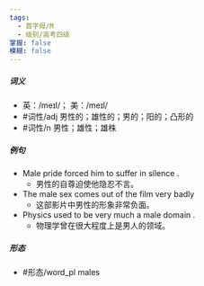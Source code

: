 ```yaml
---
tags:
  - 首字母/M
  - 级别/高考四级
掌握: false
模糊: false
---
```

##### 词义
- 英：/meɪl/； 美：/meɪl/
- #词性/adj  男性的；雄性的；男的；阳的；凸形的
- #词性/n  男性；雄性；雄株
##### 例句
- Male pride forced him to suffer in silence .
	- 男性的自尊迫使他隐忍不言。
- The male sex comes out of the film very badly
	- 这部影片中男性的形象非常负面。
- Physics used to be very much a male domain .
	- 物理学曾在很大程度上是男人的领域。
##### 形态
- #形态/word_pl males
